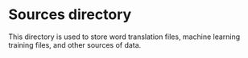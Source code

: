 # Sources directory

This directory is used to store word translation files,
machine learning training files, and other sources of data.
